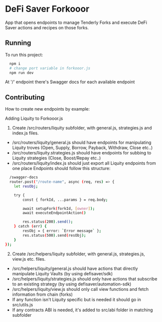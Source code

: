 
# DeFi Saver Forkooor

App that opens endpoints to manage Tenderly Forks and execute DeFi Saver actions and recipes on those forks.


## Running

To run this project:

```bash
  npm i
  # change port variable in forkooor.js 
  npm run dev
```
At '/' endpoint there's Swagger docs for each available endpoint
## Contributing

How to create new endpoints by example:

Adding Liquity to Forkooor.js

1. Create /src/routers/liquity subfolder, with general.js, strategies.js and index.js files.
* /src/routers/liquity/general.js should have endpoints for manipulating Liquity troves (Open, Supply, Borrow, Payback, Withdraw, Close etc..)
* /src/routers/liquity.strategies.js should have endpoints for subbing to Liquity strategies (Close, Boost/Repay etc..)
* /src/routers/liquity/index.js should just export all Liquity endpoints from one place
Endpoints should follow this structure:

```bash
  /swagger-docs
  router.post("/route-name", async (req, res) => {
    let resObj;

    try {
        const { forkId, ...params } = req.body;

        await setupFork(forkId, [owner]);
        await executeEndpointAction()

        res.status(200).send();
    } catch (err) {
        resObj = { error: `Error message` };
        res.status(500).send(resObj);
    }
});
```

2. Create /src/helpers/liquity subfolder, with general.js, strategies.js, view.js etc. files.
* /src/helpers/liquity/general.js should have actions that directly manipulate Liquity Vaults (by using defisaver/sdk)
* /src/helpers/liquity/strategies.js should only have actions that subscribe to an existing strategy (by using defisaver/automation-sdk)
* /src/helpers/liquity/view.js should only call view functions and fetch information from chain (forks)
* If any function isn't Liquity specific but is needed it should go in src/utils.js
* If any contracts ABI is needed, it's added to src/abi folder in matching subfolder